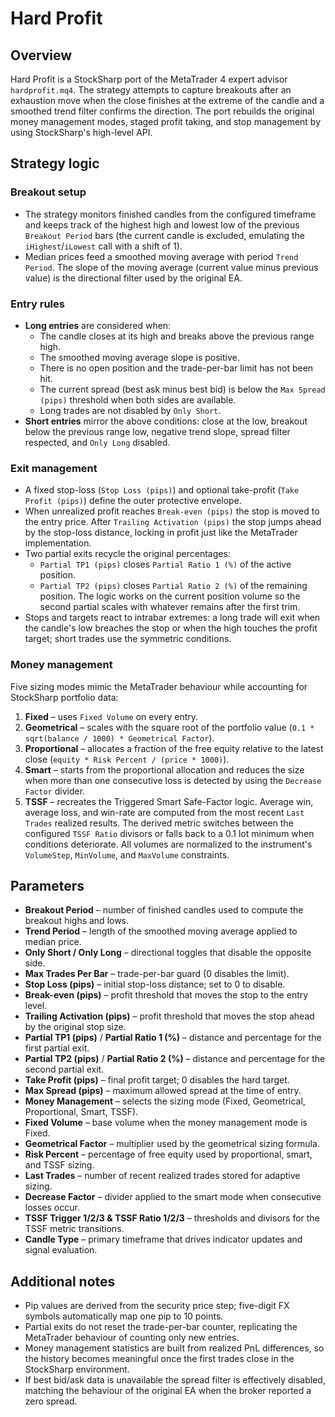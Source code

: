 # Hard Profit

## Overview
Hard Profit is a StockSharp port of the MetaTrader 4 expert advisor `hardprofit.mq4`. The strategy attempts to capture breakouts
after an exhaustion move when the close finishes at the extreme of the candle and a smoothed trend filter confirms the direction.
The port rebuilds the original money management modes, staged profit taking, and stop management by using StockSharp's
high-level API.

## Strategy logic
### Breakout setup
* The strategy monitors finished candles from the configured timeframe and keeps track of the highest high and lowest low of the
  previous `Breakout Period` bars (the current candle is excluded, emulating the `iHighest`/`iLowest` call with a shift of 1).
* Median prices feed a smoothed moving average with period `Trend Period`. The slope of the moving average (current value minus
  previous value) is the directional filter used by the original EA.

### Entry rules
* **Long entries** are considered when:
  * The candle closes at its high and breaks above the previous range high.
  * The smoothed moving average slope is positive.
  * There is no open position and the trade-per-bar limit has not been hit.
  * The current spread (best ask minus best bid) is below the `Max Spread (pips)` threshold when both sides are available.
  * Long trades are not disabled by `Only Short`.
* **Short entries** mirror the above conditions: close at the low, breakout below the previous range low, negative trend slope,
  spread filter respected, and `Only Long` disabled.

### Exit management
* A fixed stop-loss (`Stop Loss (pips)`) and optional take-profit (`Take Profit (pips)`) define the outer protective envelope.
* When unrealized profit reaches `Break-even (pips)` the stop is moved to the entry price. After `Trailing Activation (pips)` the
  stop jumps ahead by the stop-loss distance, locking in profit just like the MetaTrader implementation.
* Two partial exits recycle the original percentages:
  * `Partial TP1 (pips)` closes `Partial Ratio 1 (%)` of the active position.
  * `Partial TP2 (pips)` closes `Partial Ratio 2 (%)` of the remaining position.
  The logic works on the current position volume so the second partial scales with whatever remains after the first trim.
* Stops and targets react to intrabar extremes: a long trade will exit when the candle's low breaches the stop or when the high
  touches the profit target; short trades use the symmetric conditions.

### Money management
Five sizing modes mimic the MetaTrader behaviour while accounting for StockSharp portfolio data:
1. **Fixed** – uses `Fixed Volume` on every entry.
2. **Geometrical** – scales with the square root of the portfolio value (`0.1 * sqrt(balance / 1000) * Geometrical Factor`).
3. **Proportional** – allocates a fraction of the free equity relative to the latest close (`equity * Risk Percent / (price * 1000)`).
4. **Smart** – starts from the proportional allocation and reduces the size when more than one consecutive loss is detected by
   using the `Decrease Factor` divider.
5. **TSSF** – recreates the Triggered Smart Safe-Factor logic. Average win, average loss, and win-rate are computed from the most
   recent `Last Trades` realized results. The derived metric switches between the configured `TSSF Ratio` divisors or falls back
   to a 0.1 lot minimum when conditions deteriorate. All volumes are normalized to the instrument's `VolumeStep`, `MinVolume`,
   and `MaxVolume` constraints.

## Parameters
* **Breakout Period** – number of finished candles used to compute the breakout highs and lows.
* **Trend Period** – length of the smoothed moving average applied to median price.
* **Only Short / Only Long** – directional toggles that disable the opposite side.
* **Max Trades Per Bar** – trade-per-bar guard (0 disables the limit).
* **Stop Loss (pips)** – initial stop-loss distance; set to 0 to disable.
* **Break-even (pips)** – profit threshold that moves the stop to the entry level.
* **Trailing Activation (pips)** – profit threshold that moves the stop ahead by the original stop size.
* **Partial TP1 (pips)** / **Partial Ratio 1 (%)** – distance and percentage for the first partial exit.
* **Partial TP2 (pips)** / **Partial Ratio 2 (%)** – distance and percentage for the second partial exit.
* **Take Profit (pips)** – final profit target; 0 disables the hard target.
* **Max Spread (pips)** – maximum allowed spread at the time of entry.
* **Money Management** – selects the sizing mode (Fixed, Geometrical, Proportional, Smart, TSSF).
* **Fixed Volume** – base volume when the money management mode is Fixed.
* **Geometrical Factor** – multiplier used by the geometrical sizing formula.
* **Risk Percent** – percentage of free equity used by proportional, smart, and TSSF sizing.
* **Last Trades** – number of recent realized trades stored for adaptive sizing.
* **Decrease Factor** – divider applied to the smart mode when consecutive losses occur.
* **TSSF Trigger 1/2/3 & TSSF Ratio 1/2/3** – thresholds and divisors for the TSSF metric transitions.
* **Candle Type** – primary timeframe that drives indicator updates and signal evaluation.

## Additional notes
* Pip values are derived from the security price step; five-digit FX symbols automatically map one pip to 10 points.
* Partial exits do not reset the trade-per-bar counter, replicating the MetaTrader behaviour of counting only new entries.
* Money management statistics are built from realized PnL differences, so the history becomes meaningful once the first trades
  close in the StockSharp environment.
* If best bid/ask data is unavailable the spread filter is effectively disabled, matching the behaviour of the original EA when
  the broker reported a zero spread.
